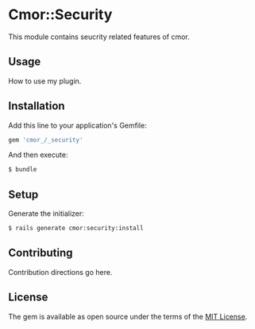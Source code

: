 # Cmor::Security

This module contains seucrity related features of cmor.

## Usage
How to use my plugin.

## Installation
Add this line to your application's Gemfile:

```ruby
gem 'cmor_/_security'
```

And then execute:
```bash
$ bundle
```

## Setup

Generate the initializer:

```bash
$ rails generate cmor:security:install
```

## Contributing
Contribution directions go here.

## License
The gem is available as open source under the terms of the [MIT License](https://opensource.org/licenses/MIT).
